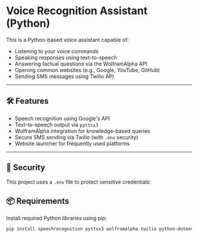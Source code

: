 # Voice Recognition Assistant (Python)

This is a Python-based voice assistant capable of:
- Listening to your voice commands
- Speaking responses using text-to-speech
- Answering factual questions via the WolframAlpha API
- Opening common websites (e.g., Google, YouTube, GitHub)
- Sending SMS messages using Twilio API

---

## 🛠 Features

- Speech recognition using Google's API
- Text-to-speech output via `pyttsx3`
- WolframAlpha integration for knowledge-based queries
- Secure SMS sending via Twilio (with `.env` security)
- Website launcher for frequently used platforms

---

## 🔐 Security

This project uses a `.env` file to protect sensitive credentials:


## 📦 Requirements

Install required Python libraries using pip:

```bash
pip install speechrecognition pyttsx3 wolframalpha twilio python-dotenv
